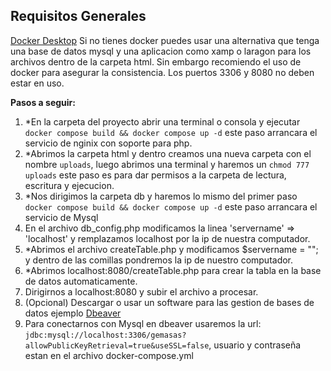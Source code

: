 ## Requisitos Generales
 [Docker Desktop](https://www.docker.com/products/docker-desktop/)
 Si no tienes docker puedes usar una alternativa que tenga una base de datos mysql y una aplicacion como xamp o laragon para los archivos dentro de la carpeta html. Sin embargo recomiendo el uso de docker para asegurar la consistencia.
Los puertos 3306 y 8080 no deben estar en uso.

**Pasos a seguir:**

 1. *En la carpeta del proyecto abrir una terminal o consola y ejecutar `docker compose build && docker compose up -d` este paso arrancara el servicio de nginix con soporte para php.
 2. *Abrimos la carpeta html y dentro creamos una nueva carpeta con el nombre `uploads`, luego abrimos una terminal y haremos un `chmod 777 uploads` este paso es para dar permisos a la carpeta de lectura, escritura y ejecucion.
 3. *Nos dirigimos la carpeta db y haremos lo mismo del primer paso `docker compose build && docker compose up -d` este paso arrancara el servicio de Mysql
 4. En el archivo db_config.php modificamos la linea 'servername' => 'localhost' y remplazamos localhost por la ip de nuestra computador.
 5. *Abrimos el archivo createTable.php y modificamos $servername =  ""; y dentro de las comillas pondremos la ip de nuestro computador.
 6. *Abrimos localhost:8080/createTable.php para crear la tabla en la base de datos automaticamente.
 7. Dirigirnos a localhost:8080 y subir el archivo a procesar.
 8. (Opcional) Descargar o usar un software para las gestion de bases de datos ejemplo [Dbeaver](https://dbeaver.io/download/)
 9. Para conectarnos con Mysql en dbeaver usaremos la url: `jdbc:mysql://localhost:3306/gemasas?allowPublicKeyRetrieval=true&useSSL=false`, usuario y contraseña estan en el archivo docker-compose.yml
